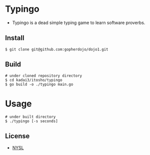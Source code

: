 # Typingo
- Typingo is a dead simple typing game to learn software proverbs.

## Install
```
$ git clone git@github.com:gopherdojo/dojo1.git
```

## Build
```
# under cloned repository directory
$ cd kadai3/itosho/typingo
$ go build -o ./typingo main.go
```

# Usage
```
# under built directory
$ ./typingo [-s seconds]
```

## License
- [NYSL](http://www.kmonos.net/nysl/)
